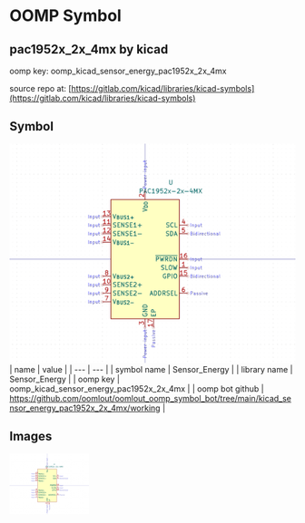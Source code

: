 # OOMP Symbol  
## pac1952x_2x_4mx  by kicad  
  
oomp key: oomp_kicad_sensor_energy_pac1952x_2x_4mx  
  
source repo at: [https://gitlab.com/kicad/libraries/kicad-symbols](https://gitlab.com/kicad/libraries/kicad-symbols)  
## Symbol  
  
[![working.png](working_600.png)](working.png)  
| name | value | 
| --- | --- | 
| symbol name | Sensor_Energy | 
| library name | Sensor_Energy | 
| oomp key | oomp_kicad_sensor_energy_pac1952x_2x_4mx | 
| oomp bot github | https://github.com/oomlout/oomlout_oomp_symbol_bot/tree/main/kicad_sensor_energy_pac1952x_2x_4mx/working | 
## Images  
  
[![working.png](working_140.png)](working.png)  
